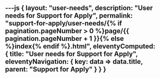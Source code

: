 ---js
{
  layout: "user-needs",
  description: "User needs for Support for Apply",
  permalink: "support-for-apply/user-needs/{% if pagination.pageNumber > 0 %}page/{{ pagination.pageNumber + 1 }}{% else %}index{% endif %}.html",
  eleventyComputed: {
    title: "User needs for Support for Apply",
    eleventyNavigation: {
      key: data => data.title,
      parent: "Support for Apply"
    }
  }
}
---
